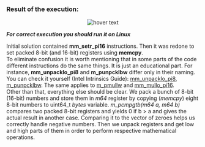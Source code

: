 ### Result of the execution:

<p align="center">
  <img src="https://i.ibb.co/cycj71V/mmx-Result.png" title="hover text">
</p>

***For correct execution you should run it on Linux***

Initial solution contained **mm_setr_pi16** instructions. Then it was redone to set packed 8-bit (and 16-bit) registers using **memcpy**. </br>
To eliminate confusion it is worth mentioning that in some parts of the code different instructions do the same things. It is just an educational part. For instance, **mm_unpacklo_pi8** and **m_punpcklbw** differ only in their naming. You can check it yourself (Intel Intrinsics Guide): [mm_unpacklo_pi8](https://software.intel.com/sites/landingpage/IntrinsicsGuide/#techs=MMX&expand=4341,4015,4341,3514,131,130,4147,948,4148,4149,4446,6108&text=_mm_unpacklo_pi8), [m_punpcklbw](https://software.intel.com/sites/landingpage/IntrinsicsGuide/#techs=MMX&expand=4341,4015,4341,3514,131,130,948,4149,4446,4149,4148,4147,4444&text=m_punpcklbw). The same applies to [m_pmullw](https://software.intel.com/sites/landingpage/IntrinsicsGuide/#techs=MMX&expand=4341,4015,4341,3514,131,130,948,4149,4446,4149,4148,4147,4444,4341&text=_m_pmullw) and [mm_mullo_pi16](https://software.intel.com/sites/landingpage/IntrinsicsGuide/#techs=MMX&expand=4341,4015,4341,3514,131,130,4147,948,4148,4149,4446,6108,4015&text=_mm_mullo_pi16). </br>
Other than that, everything else should be clear. We pack a bunch of 8-bit (16-bit) numbers and store them in *m64* register by copying (*memcpy*) eight 8-bit numbers to uint64_t *bytes* variable. *m_pcmpgtb(m64 a, m64 b)* compares two packed 8-bit registers and yields 0 if b > a and gives the actual result in another case. Comparing it to the vector of zeroes helps us correctly handle negative numbers. Then we unpack registers and get low and high parts of them in order to perform respective mathematical operations.
